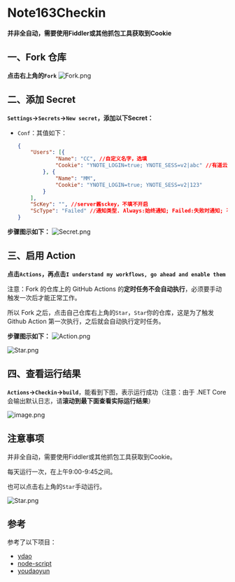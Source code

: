 # Note163Checkin

**并非全自动，需要使用Fiddler或其他抓包工具获取到Cookie**

## 一、Fork 仓库

**点击右上角的`Fork`**
![Fork.png](https://upload-images.jianshu.io/upload_images/9262602-4cb33e032c4b7488.png)

## 二、添加 Secret

**`Settings`->`Secrets`->`New secret`，添加以下Secret：**
- `Conf`：其值如下：
    ```json
    {
    	"Users": [{
    			"Name": "CC", //自定义名字，选填
    			"Cookie": "YNOTE_LOGIN=true; YNOTE_SESS=v2|abc" //有道云笔记客户端抓包的cookie
    		}, {
    			"Name": "MM",
    			"Cookie": "YNOTE_LOGIN=true; YNOTE_SESS=v2|123"
    		}
    	],
    	"ScKey": "", //server酱sckey，不填不开启
    	"ScType": "Failed" //通知类型. Always:始终通知; Failed:失败时通知; 不填/其他:不通知;
    }
    ```

**步骤图示如下：**
![Secret.png](https://upload-images.jianshu.io/upload_images/9262602-41557a686a52b62f.png)

## 三、启用 Action

**点击`Actions`，再点击`I understand my workflows, go ahead and enable them`**

注意：Fork 的仓库上的 GitHub Actions 的**定时任务不会自动执行**，必须要手动触发一次后才能正常工作。

所以 Fork 之后，点击自己仓库右上角的`Star`，`Star`你的仓库，这是为了触发 Github Action 第一次执行，之后就会自动执行定时任务。

**步骤图示如下：**
![Action.png](https://upload-images.jianshu.io/upload_images/9262602-07b7daea56914f85.png)

![Star.png](https://upload-images.jianshu.io/upload_images/9262602-09bbc99eb0bf5d98.png)

## 四、查看运行结果

**`Actions`->`Checkin`->`build`**，能看到下图，表示运行成功（注意：由于 .NET Core会输出默认日志，请**滚动到最下面查看实际运行结果**）

![image.png](https://upload-images.jianshu.io/upload_images/9262602-a8554266c3f7c1a3.png?imageMogr2/auto-orient/strip%7CimageView2/2/w/1240)

## 注意事项

并非全自动，需要使用Fiddler或其他抓包工具获取到Cookie。

每天运行一次，在上午9:00-9:45之间。

也可以点击右上角的`Star`手动运行。

![Star.png](https://upload-images.jianshu.io/upload_images/9262602-09bbc99eb0bf5d98.png)

## 参考

参考了以下项目：
- [ydao](https://github.com/yygtboy/ydao/)
- [node-script](https://github.com/SunSeekerX/node-script)
- [youdaoyun](https://github.com/hezhizheng/youdaoyun)
